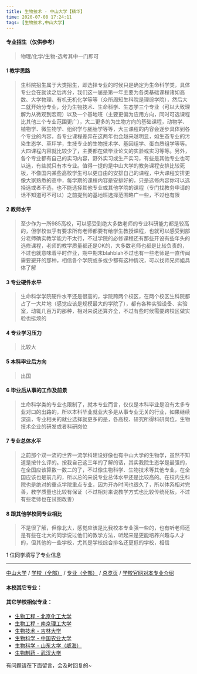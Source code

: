 ```yaml
---
title: 生物技术 - 中山大学【精华】
time: 2020-07-08 17:24:11
tags: [生物技术,中山大学]
---
```

#### 专业招生（仅供参考）  
> 物理/化学/生物-选考其中一门即可

#### 1 教学思路
> 生科院招生属于大类招生，即选择专业的时候只是确定为生命科学类，具体专业会在就读之后再分，我们这一届是第一年主要为各类基础课程诸如高数、大学物理、有机无机化学等等（众所周知生科院是理综学院），然后大二就开始分专业，分为生物技术、生命科学、生态学三个专业（可以大致理解为从微观到宏观）以及一个基地班（主要更偏为应用方向，同时可选课程比其他三个专业范围更广），大二更多的为生物方向的基础课程，动物学、植物学、微生物学、组织学与胚胎学等等，大三课程的内容会逐步具体到各个专业的内容，各专业课程差异在这两年也会越来越明显，如生态专业的污染生态学、草坪学，生技专业的生物技术学、基因组学、蛋白质组学等等。大四课程内容就比较少了，主要都在做毕业论文的实验或实习等等。另外，各个专业都有自己的实习内容，野外实习或生产实习，有些是其他专业也可以选，有些就只有本专业。值得一提的是中山大学的教务课程安排比较死板，不像国内某些高校学生可以更自由的安排自己的课程，中大课程安排更像大家熟悉的高中，每学期的课程内容是安排好的，只是选修内容你可以选择选或者不选，也不能选择其他专业或其他学院的课程（专门找教务申请的话不知道可不可以）之前提到的基地班选择范围略广一些，不过也有限


#### 2 教师水平
> 至少作为一所985高校，可以感受到绝大多数老师的专业科研能力都是较高的，但学校似乎有要求所有老师都要有给学生教授课程，也就可以感受到部分老师确实教学能力不太行，不过学院的必修课程还有那些开设有些年头的选修课程，老师的教学质量都还是OK的，大多数老师也都是比较负责的，不过也就意味着平时作业，期中期末blahblah不过也有一些老师是一直传闻需要避开的那种，相信各个学院或多或少都有这种情况，可以找师兄师姐具体了解


#### 3 专业硬件水平
> 生命科学学院硬件水平还是很高的，学院跨两个校区，在两个校区生科院都占了一大片地（感觉应该是规模最大的学院了），都有各种实验设备、实验室，动辄几百万的那种，相对来说还算齐全，不过有些时候需要跨校区做实验也挺烦的


#### 4 专业学习压力
> 比较大


#### 5 本科毕业后方向
> 出国


#### 6 毕业后从事的工作及前景
> 生命科学类的专业也限制了，就本专业而言，仅仅是本科毕业是没有太多专业对口的出路的，所以本科毕业就业大多是从事专业无关的行业，如果继续深造，专业相关的就业选择就更多的是，各高校、研究所得科研岗位，生物技术企业的研发或者科研岗位


#### 7 专业总体水平
> 之前那个双一流的世界一流学科建设好像也有中山大学的生物学，虽然不知道是按什么评的。按我自己这三年的了解的话，其实我院生态学是最强的，在全国应该算数一数二的了，不过像生物科学、生物技术等其他专业，在全国应该也是前几的，所以总的来说专业总体水平还是比较高的。在校内生科院也是绝对的重点学院重点专业，因为开办时间也很久了，所以体系相对完善，教学质量也比较有保证（不过相对来说教学方式也比较传统死板，不过有些老师也在试图改善）


#### 8 跟其他学校同专业相比
> 不是很了解，但像北大，感觉应该是比我校本专业强一些的，也有听老师还是有些在北大的同学说过他们的教学方法，听起来是更能培养兴趣与人才的，但其他的一些学校，尤其是学校综合排名还更低的学校，相信



1 位同学填写了专业信息
***
[中山大学](https://www.jianshu.com/p/67460d5278ae) / [学校（全部）](http://www.jianshu.com/p/3efa6bcca419) / [专业（全部）](http://www.jianshu.com/p/2d4c6d3552c2) / [总览页](http://www.jianshu.com/p/445daeb4fa00) / [学校官网对本专业介绍]()
#### 本校其它专业：

#### 其它学校相似专业：
- [生物工程 - 北京化工大学](http://www.jianshu.com/p/14e12a0e6efb)
- [生物工程 - 南京理工大学](https://www.jianshu.com/p/dd6447b13d12 )
- [生物技术 - 吉林大学](http://www.jianshu.com/p/0d127698a8aa)
- [生物科学 - 中国农业大学](http://www.jianshu.com/p/e0a544629645)
- [生物科学 - 山东大学（威海）](https://www.jianshu.com/p/a56d9f0a7434 )
- [生物制药 - 武汉大学](http://www.jianshu.com/p/425b77a69893)


有问题请在下面留言，会及时回复的~
